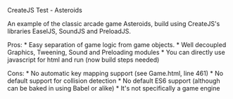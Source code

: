 CreateJS Test - Asteroids

An example of the classic arcade game Asteroids, build using CreateJS's libraries EaselJS, SoundJS and PreloadJS.

Pros:
	* Easy separation of game logic from game objects.
	* Well decoupled Graphics, Tweening, Sound and Preloading modules
	* You can directly use javascript for html and run (now build steps needed)

Cons:
	* No automatic key mapping support (see Game.html, line 461)
	* No default support for collision detection
	* No default ES6 support (although can be baked in using Babel or alike)
	* It's not specifically a game engine